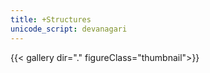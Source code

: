 ```yaml
---
title: +Structures
unicode_script: devanagari
---
```

{{< gallery dir="." figureClass="thumbnail">}}
